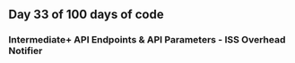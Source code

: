 ## Day 33 of 100 days of code



### Intermediate+ API Endpoints & API Parameters - ISS Overhead Notifier